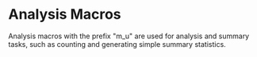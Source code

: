 # Analysis Macros
Analysis macros with the prefix "m_u" are used for analysis and summary tasks, such as counting and generating simple summary statistics.
